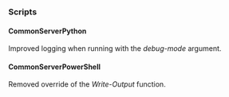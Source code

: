 
### Scripts
#### CommonServerPython 
Improved logging when running with the *debug-mode* argument.
#### CommonServerPowerShell
Removed override of the *Write-Output* function.
